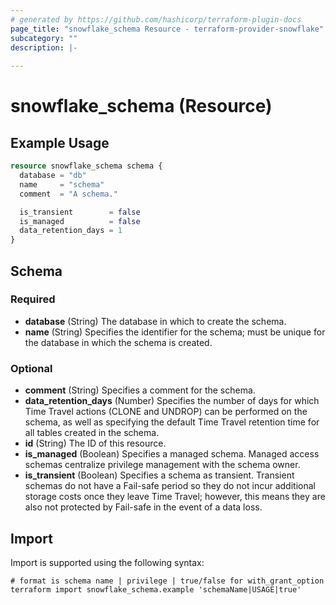 ```yaml
---
# generated by https://github.com/hashicorp/terraform-plugin-docs
page_title: "snowflake_schema Resource - terraform-provider-snowflake"
subcategory: ""
description: |-
  
---
```


# snowflake_schema (Resource)



## Example Usage

```terraform
resource snowflake_schema schema {
  database = "db"
  name     = "schema"
  comment  = "A schema."

  is_transient        = false
  is_managed          = false
  data_retention_days = 1
}
```

<!-- schema generated by tfplugindocs -->
## Schema

### Required

- **database** (String) The database in which to create the schema.
- **name** (String) Specifies the identifier for the schema; must be unique for the database in which the schema is created.

### Optional

- **comment** (String) Specifies a comment for the schema.
- **data_retention_days** (Number) Specifies the number of days for which Time Travel actions (CLONE and UNDROP) can be performed on the schema, as well as specifying the default Time Travel retention time for all tables created in the schema.
- **id** (String) The ID of this resource.
- **is_managed** (Boolean) Specifies a managed schema. Managed access schemas centralize privilege management with the schema owner.
- **is_transient** (Boolean) Specifies a schema as transient. Transient schemas do not have a Fail-safe period so they do not incur additional storage costs once they leave Time Travel; however, this means they are also not protected by Fail-safe in the event of a data loss.

## Import

Import is supported using the following syntax:

```shell
# format is schema name | privilege | true/false for with_grant_option
terraform import snowflake_schema.example 'schemaName|USAGE|true'
```
